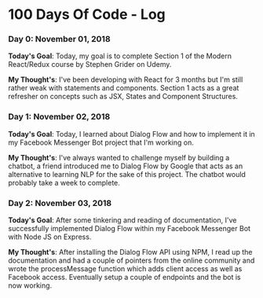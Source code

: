 # 100 Days Of Code - Log

### Day 0: November 01, 2018

**Today's Goal**: Today, my goal is to complete Section 1 of the Modern React/Redux course by Stephen Grider on Udemy.

**My Thought's**: I've been developing with React for 3 months but I'm still rather weak with statements and components. Section 1 acts as a great refresher on concepts such as JSX, States and Component Structures.

### Day 1: November 02, 2018

**Today's Goal**: Today, I learned about Dialog Flow and how to implement it in my Facebook Messenger Bot project that I'm working on.

**My Thought's**: I've always wanted to challenge myself by building a chatbot, a friend introduced me to Dialog Flow by Google that acts as an alternative to learning NLP for the sake of this project. The chatbot would probably take a week to complete.

### Day 2: November 03, 2018

**Today's Goal**: After some tinkering and reading of documentation, I've successfully implemented Dialog Flow within my Facebook Messenger Bot with Node JS on Express.

**My Thought's**: After installing the Dialog Flow API using NPM, I read up the documentation and had a couple of pointers from the online community and wrote the processMessage function which adds client access as well as Facebook access. Eventually setup a couple of endpoints and the bot is now working.
